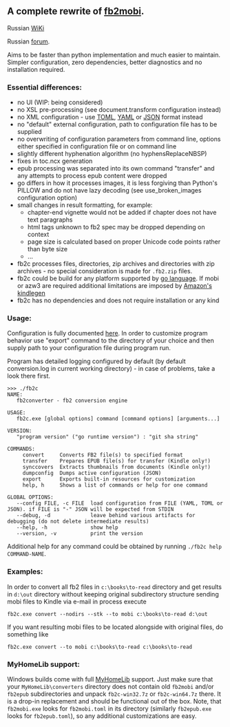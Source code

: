 ﻿## A complete rewrite of [fb2mobi](https://github.com/rupor-github/fb2mobi).
 
  Russian [WiKi](https://github.com/rupor-github/fb2converter/wiki/fb2converter)
  
  Russian [forum](http://www.the-ebook.org/forum/viewtopic.php?t=30380).

Aims to be faster than python implementation and much easier to maintain. Simpler configuration, zero dependencies,
better diagnostics and no installation required.

### Essential differences:

- no UI (WIP: being considered)
- no XSL pre-processing (see document.transform configuration instead)
- no XML configuration - use [TOML](https://github.com/toml-lang/toml), [YAML](https://yaml.org/) or [JSON](https://www.json.org/) format instead
- no "default" external configuration, path to configuration file has to be supplied
- no overwriting of configuration parameters from command line, options either specified in configuration file or on command line
- slightly different hyphenation algorithm (no hyphensReplaceNBSP)
- fixes in toc.ncx generation
- epub processing was separated into its own command "transfer" and any attempts to process epub content were dropped
- go differs in how it processes images, it is less forgiving than Python's PILLOW and do not have lazy decoding (see use_broken_images configuration option)
- small changes in result formatting, for example:
  - chapter-end vignette would not be added if chapter does not have text paragraphs
  - html tags unknown to fb2 spec may be dropped depending on context
  - page size is calculated based on proper Unicode code points rather than byte size
  - ...
- fb2c processes files, directories, zip archives and directories with zip archives - no special consideration is made for `.fb2.zip` files.
- fb2c could be build for any platform supported by [go language](https://golang.org/doc/install). If mobi or azw3 are required additional limitations are imposed by [Amazon's kindlegen](https://www.amazon.com/gp/feature.html?ie=UTF8&docId=1000765211)
- fb2c has no dependencies and does not require installation or any kind

### Usage:

Configuration is fully documented [here](https://github.com/rupor-github/fb2converter/blob/master/static/configuration.toml).
In order to customize program behavior use "export" command to the directory of your choice and then supply path to your configuration file during program run.

Program has detailed logging configured by default (by default conversion.log in current working directory) - in case of problems, take a look there first.

```
>>> ./fb2c
NAME:
   fb2converter - fb2 conversion engine

USAGE:
   fb2c.exe [global options] command [command options] [arguments...]

VERSION:
   "program version" ("go runtime version") : "git sha string"

COMMANDS:
     convert     Converts FB2 file(s) to specified format
     transfer    Prepares EPUB file(s) for transfer (Kindle only!)
     synccovers  Extracts thumbnails from documents (Kindle only!)
     dumpconfig  Dumps active configuration (JSON)
     export      Exports built-in resources for customization
     help, h     Shows a list of commands or help for one command

GLOBAL OPTIONS:
   --config FILE, -c FILE  load configuration from FILE (YAML, TOML or JSON). if FILE is "-" JSON will be expected from STDIN
   --debug, -d             leave behind various artifacts for debugging (do not delete intermediate results)
   --help, -h              show help
   --version, -v           print the version
```

Additional help for any command could be obtained by running `./fb2c help COMMAND-NAME`.

### Examples:

In order to convert all fb2 files in `c:\books\to-read` directory and get results in `d:\out` directory without keeping original subdirectory structure
sending mobi files to Kindle via e-mail in process execute

   `fb2c.exe convert --nodirs --stk --to mobi c:\books\to-read d:\out`

If you want resulting mobi files to be located alongside with original files, do something like

   `fb2c.exe convert --to mobi c:\books\to-read c:\books\to-read`

### MyHomeLib support:

Windows builds come with full [MyHomeLib](https://myhomelib.org/) support. Just make sure that your `MyHomeLib\converters` directory does not contain old
`fb2mobi` and/or `fb2epub` subdirectories and unpack `fb2c-win32.7z` or `fb2c-win64.7z` there. It is a drop-in replacement and
should be functional out of the box. Note, that `fb2mobi.exe` looks for `fb2mobi.toml` in its directory (similarly `fb2epub.exe` looks for `fb2epub.toml`),
so any additional customizations are easy.
